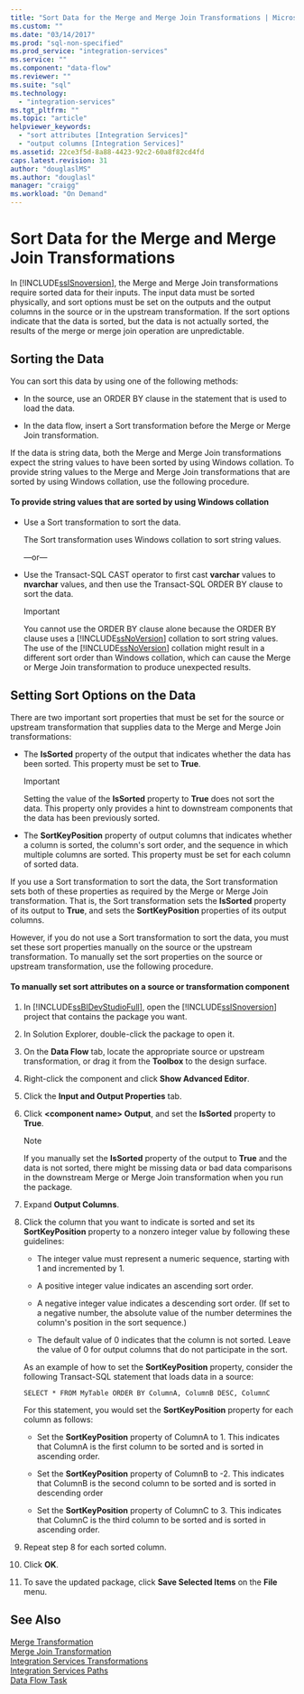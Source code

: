 ```yaml
---
title: "Sort Data for the Merge and Merge Join Transformations | Microsoft Docs"
ms.custom: ""
ms.date: "03/14/2017"
ms.prod: "sql-non-specified"
ms.prod_service: "integration-services"
ms.service: ""
ms.component: "data-flow"
ms.reviewer: ""
ms.suite: "sql"
ms.technology: 
  - "integration-services"
ms.tgt_pltfrm: ""
ms.topic: "article"
helpviewer_keywords: 
  - "sort attributes [Integration Services]"
  - "output columns [Integration Services]"
ms.assetid: 22ce3f5d-8a88-4423-92c2-60a8f82cd4fd
caps.latest.revision: 31
author: "douglaslMS"
ms.author: "douglasl"
manager: "craigg"
ms.workload: "On Demand"
---
```

# Sort Data for the Merge and Merge Join Transformations
  In [!INCLUDE[ssISnoversion](../../../includes/ssisnoversion-md.md)], the Merge and Merge Join transformations require sorted data for their inputs. The input data must be sorted physically, and sort options must be set on the outputs and the output columns in the source or in the upstream transformation. If the sort options indicate that the data is sorted, but the data is not actually sorted, the results of the merge or merge join operation are unpredictable.  
  
## Sorting the Data  
 You can sort this data by using one of the following methods:  
  
-   In the source, use an ORDER BY clause in the statement that is used to load the data.  
  
-   In the data flow, insert a Sort transformation before the Merge or Merge Join transformation.  
  
 If the data is string data, both the Merge and Merge Join transformations expect the string values to have been sorted by using Windows collation. To provide string values to the Merge and Merge Join transformations that are sorted by using Windows collation, use the following procedure.  
  
#### To provide string values that are sorted by using Windows collation  
  
-   Use a Sort transformation to sort the data.  
  
     The Sort transformation uses Windows collation to sort string values.  
  
     —or—  
  
-   Use the Transact-SQL CAST operator to first cast **varchar** values to **nvarchar** values, and then use the Transact-SQL ORDER BY clause to sort the data.  
  
    > [!IMPORTANT]  
    >  You cannot use the ORDER BY clause alone because the ORDER BY clause uses a [!INCLUDE[ssNoVersion](../../../includes/ssnoversion-md.md)] collation to sort string values. The use of the [!INCLUDE[ssNoVersion](../../../includes/ssnoversion-md.md)] collation might result in a different sort order than Windows collation, which can cause the Merge or Merge Join transformation to produce unexpected results.  
  
## Setting Sort Options on the Data  
 There are two important sort properties that must be set for the source or upstream transformation that supplies data to the Merge and Merge Join transformations:  
  
-   The **IsSorted** property of the output that indicates whether the data has been sorted. This property must be set to **True**.  
  
    > [!IMPORTANT]  
    >  Setting the value of the **IsSorted** property to **True** does not sort the data. This property only provides a hint to downstream components that the data has been previously sorted.  
  
-   The **SortKeyPosition** property of output columns that indicates whether a column is sorted, the column's sort order, and the sequence in which multiple columns are sorted. This property must be set for each column of sorted data.  
  
 If you use a Sort transformation to sort the data, the Sort transformation sets both of these properties as required by the Merge or Merge Join transformation. That is, the Sort transformation sets the **IsSorted** property of its output to **True**, and sets the **SortKeyPosition** properties of its output columns.  
  
 However, if you do not use a Sort transformation to sort the data, you must set these sort properties manually on the source or the upstream transformation. To manually set the sort properties on the source or upstream transformation, use the following procedure.  
  
#### To manually set sort attributes on a source or transformation component  
  
1.  In [!INCLUDE[ssBIDevStudioFull](../../../includes/ssbidevstudiofull-md.md)], open the [!INCLUDE[ssISnoversion](../../../includes/ssisnoversion-md.md)] project that contains the package you want.  
  
2.  In Solution Explorer, double-click the package to open it.  
  
3.  On the **Data Flow** tab, locate the appropriate source or upstream transformation, or drag it from the **Toolbox** to the design surface.  
  
4.  Right-click the component and click **Show Advanced Editor**.  
  
5.  Click the **Input and Output Properties** tab.  
  
6.  Click **\<component name> Output**, and set the **IsSorted** property to **True**.  
  
    > [!NOTE]  
    >  If you manually set the **IsSorted** property of the output to **True** and the data is not sorted, there might be missing data or bad data comparisons in the downstream Merge or Merge Join transformation when you run the package.  
  
7.  Expand **Output Columns**.  
  
8.  Click the column that you want to indicate is sorted and set its **SortKeyPosition** property to a nonzero integer value by following these guidelines:  
  
    -   The integer value must represent a numeric sequence, starting with 1 and incremented by 1.  
  
    -   A positive integer value indicates an ascending sort order.  
  
    -   A negative integer value indicates a descending sort order. (If set to a negative number, the absolute value of the number determines the column's position in the sort sequence.)  
  
    -   The default value of 0 indicates that the column is not sorted. Leave the value of 0 for output columns that do not participate in the sort.  
  
     As an example of how to set the **SortKeyPosition** property, consider the following Transact-SQL statement that loads data in a source:  
  
     `SELECT * FROM MyTable ORDER BY ColumnA, ColumnB DESC, ColumnC`  
  
     For this statement, you would set the **SortKeyPosition** property for each column as follows:  
  
    -   Set the **SortKeyPosition** property of ColumnA to 1. This indicates that ColumnA is the first column to be sorted and is sorted in ascending order.  
  
    -   Set the **SortKeyPosition** property of ColumnB to -2. This indicates that ColumnB is the second column to be sorted and is sorted in descending order  
  
    -   Set the **SortKeyPosition** property of ColumnC to 3. This indicates that ColumnC is the third column to be sorted and is sorted in ascending order.  
  
9. Repeat step 8 for each sorted column.  
  
10. Click **OK**.  
  
11. To save the updated package, click **Save Selected Items** on the **File** menu.  
  
## See Also  
 [Merge Transformation](../../../integration-services/data-flow/transformations/merge-transformation.md)   
 [Merge Join Transformation](../../../integration-services/data-flow/transformations/merge-join-transformation.md)   
 [Integration Services Transformations](../../../integration-services/data-flow/transformations/integration-services-transformations.md)   
 [Integration Services Paths](../../../integration-services/data-flow/integration-services-paths.md)   
 [Data Flow Task](../../../integration-services/control-flow/data-flow-task.md)  
  
  
